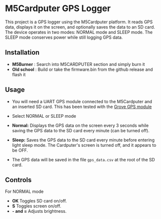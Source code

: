 # M5Cardputer GPS Logger

This project is a GPS logger using the M5Cardputer platform. It reads GPS data, displays it on the screen, and optionally saves the data to an SD card. The device operates in two modes: NORMAL mode and SLEEP mode. The SLEEP mode conserves power while still logging GPS data.

## Installation

- <b>M5Burner</b> : Search into M5CARDPUTER section and simply burn it
- <b>Old school</b> : Build or take the firmware.bin from the github release and flash it


## Usage 


- You will need a UART GPS module connected to the M5Cardputer and an inserted SD card.
This has been tested with the [Grove GPS module](https://wiki.seeedstudio.com/Grove-GPS-Air530/)

- Select NORMAL or SLEEP mode

- <b>Normal:</b> Displays the GPS data on the screen every 3 seconds while saving the GPS data to the SD card every minute (can be turned off).

- <b>Sleep:</b> Saves the GPS data to the SD card every minute before entering light sleep mode. The Cardputer's screen is turned off, and it appears to be OFF.

- The GPS data will be saved in the file `gps_data.csv` at the root of the SD card.

## Controls

For NORMAL mode
- <b> OK </b> Toggles SD card  on/off.
- <b>S</b> Toggles screen on/off.
- <b>- and =</b> Adjusts brightness.